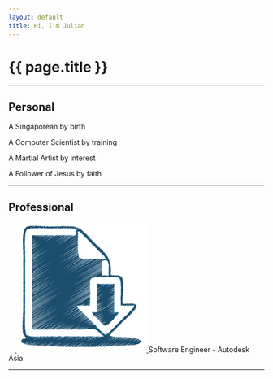 ```yaml
---
layout: default
title: Hi, I'm Julian
---
```

# {{ page.title }}

---

## Personal
A Singaporean by birth

A Computer Scientist by training

A Martial Artist by interest

A Follower of Jesus by faith

---

## Professional
<html>
    <a class="link" href="https://resume.tehj.org">
        <img class="img-icon" src="/files/images/resume.png" alt="Resume"/>
        <!-- <embed src="/files/resume/Resume_Julian_Teh.pdf" type="application/pdf" width="100%" alt="Resume"/> -->
    </a>
</html>
Software Engineer - Autodesk Asia

---
